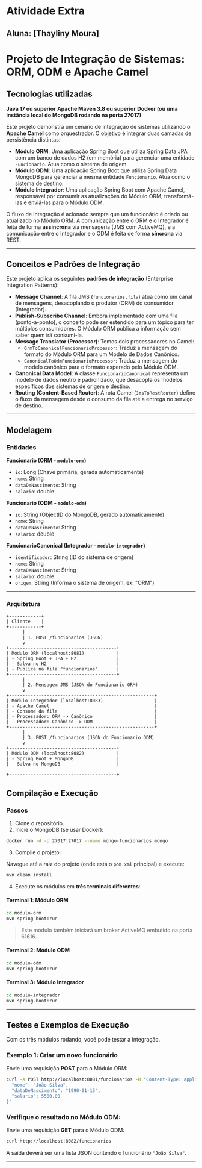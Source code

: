 # Atividade Extra
## Aluna: [Thayliny Moura]

# Projeto de Integração de Sistemas: ORM, ODM e Apache Camel


## Tecnologias utilizadas 

**Java 17 ou superior**
**Apache Maven 3.8 ou superior**
**Docker (ou uma instância local do MongoDB rodando na porta 27017)**


Este projeto demonstra um cenário de integração de sistemas utilizando o **Apache Camel** como orquestrador. O objetivo é integrar duas camadas de persistência distintas:

- **Módulo ORM**: Uma aplicação Spring Boot que utiliza Spring Data JPA com um banco de dados H2 (em memória) para gerenciar uma entidade `Funcionario`. Atua como o sistema de origem.
- **Módulo ODM**: Uma aplicação Spring Boot que utiliza Spring Data MongoDB para gerenciar a mesma entidade `Funcionario`. Atua como o sistema de destino.
- **Módulo Integrador**: Uma aplicação Spring Boot com Apache Camel, responsável por consumir as atualizações do Módulo ORM, transformá-las e enviá-las para o Módulo ODM.

O fluxo de integração é acionado sempre que um funcionário é criado ou atualizado no Módulo ORM. A comunicação entre o ORM e o Integrador é feita de forma **assíncrona** via mensageria (JMS com ActiveMQ), e a comunicação entre o Integrador e o ODM é feita de forma **síncrona** via REST.

---

##  Conceitos e Padrões de Integração

Este projeto aplica os seguintes **padrões de integração** (Enterprise Integration Patterns):

- **Message Channel**: A fila JMS (`funcionarios.fila`) atua como um canal de mensagens, desacoplando o produtor (ORM) do consumidor (Integrador).
- **Publish-Subscribe Channel**: Embora implementado com uma fila (ponto-a-ponto), o conceito pode ser estendido para um tópico para ter múltiplos consumidores. O Módulo ORM publica a informação sem saber quem irá consumi-la.
- **Message Translator (Processor)**: Temos dois processadores no Camel:
  - `OrmToCanonicalFuncionarioProcessor`: Traduz a mensagem do formato do Módulo ORM para um Modelo de Dados Canônico.
  - `CanonicalToOdmFuncionarioProcessor`: Traduz a mensagem do modelo canônico para o formato esperado pelo Módulo ODM.
- **Canonical Data Model**: A classe `FuncionarioCanonical` representa um modelo de dados neutro e padronizado, que desacopla os modelos específicos dos sistemas de origem e destino.
- **Routing (Content-Based Router)**: A rota Camel (`JmsToRestRouter`) define o fluxo da mensagem desde o consumo da fila até a entrega no serviço de destino.

---

## Modelagem

### Entidades

**Funcionario (ORM - `modulo-orm`)**
- `id`: Long (Chave primária, gerada automaticamente)
- `nome`: String
- `dataDeNascimento`: String
- `salario`: double

**Funcionario (ODM - `modulo-odm`)**
- `id`: String (ObjectID do MongoDB, gerado automaticamente)
- `nome`: String
- `dataDeNascimento`: String
- `salario`: double

**FuncionarioCanonical (Integrador - `modulo-integrador`)**
- `identificador`: String (ID do sistema de origem)
- `nome`: String
- `dataDeNascimento`: String
- `salario`: double
- `origem`: String (Informa o sistema de origem, ex: "ORM")

---

### Arquitetura

```text
+------------+
| Cliente    |
+------------+
      |
      | 1. POST /funcionarios (JSON)
      v
+----------------------------------------+
| Módulo ORM (localhost:8081)            |
| - Spring Boot + JPA + H2               |
| - Salva no H2                          |
| - Publica na fila "funcionarios"       |
+----------------------------------------+
      |
      | 2. Mensagem JMS (JSON do Funcionario ORM)
      v
+------------------------------------------------------+
| Módulo Integrador (localhost:8083)                   |
| - Apache Camel                                       |
| - Consome da fila                                    |
| - Processador: ORM -> Canônico                       |
| - Processador: Canônico -> ODM                       |
+------------------------------------------------------+
      |
      | 3. POST /funcionarios (JSON do Funcionario ODM)
      v
+----------------------------------------+
| Módulo ODM (localhost:8082)            |
| - Spring Boot + MongoDB                |
| - Salva no MongoDB                     |

+----------------------------------------+

```


## Compilação e Execução

### Passos

1. Clone o repositório.
2. Inicie o MongoDB (se usar Docker):

```bash
docker run -d -p 27017:27017 --name mongo-funcionarios mongo
```

3. Compile o projeto:

Navegue até a raiz do projeto (onde está o `pom.xml` principal) e execute:

```bash
mvn clean install
```

4. Execute os módulos em **três terminais diferentes**:

#### Terminal 1: Módulo ORM

```bash
cd modulo-orm
mvn spring-boot:run
```

> Este módulo também iniciará um broker ActiveMQ embutido na porta 61616.

#### Terminal 2: Módulo ODM

```bash
cd modulo-odm
mvn spring-boot:run
```

#### Terminal 3: Módulo Integrador

```bash
cd modulo-integrador
mvn spring-boot:run
```

---

## Testes e Exemplos de Execução

Com os três módulos rodando, você pode testar a integração.

### Exemplo 1: Criar um novo funcionário

Envie uma requisição **POST** para o Módulo ORM:

```bash
curl -X POST http://localhost:8081/funcionarios -H "Content-Type: application/json" -d '{
  "nome": "João Silva",
  "dataDeNascimento": "1990-01-15",
  "salario": 5500.00
}'
```

### Verifique o resultado no Módulo ODM:

Envie uma requisição **GET** para o Módulo ODM:

```bash
curl http://localhost:8082/funcionarios
```

A saída deverá ser uma lista JSON contendo o funcionário `"João Silva"`.

---




